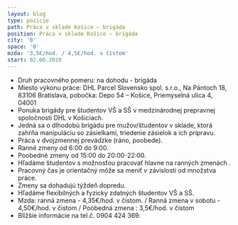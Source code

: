 ```yaml
---
layout: blog
type: pozicie
path: Práca v sklade Košice – brigáda
position: Práca v sklade Košice – brigáda
city: '0'
space: '0'
mzda: '3,5€/hod. / 4,5€/hod. v čistom'
start: 02.06.2019
---
```

* Druh pracovného pomeru: na dohodu - brigáda
* Miesto výkonu práce: DHL Parcel Slovensko spol. s.r.o., Na Pántoch 18, 83106 Bratislava, pobočka: Depo 54 – Košice, Priemyselná ulica 4, 04001
* Ponuka brigády pre študentov VŠ a SŠ v medzinárodnej prepravnej spoločnosti DHL v Košiciach.
* Jedná sa o dlhodobú brigádu pre mužov/študentov v sklade, ktorá zahŕňa manipuláciu so zásielkami, triedenie zásielok a ich prípravu.
* Práca v dvojzmennej prevádzke (ráno, poobede).
* Ranné zmeny od 6:00 do 9:00.
* Poobedné zmeny od 15:00 do 20:00-22:00.
* Hľadáme študentov s možnosťou pracovať hlavne na ranných zmenách .
* Pracovný čas je orientačný môže sa meniť v závislosti od množstva práce.
* Zmeny sa dohadujú týždeň dopredu.
* Hľadáme flexibilných a fyzicky zdatných študentov VŠ a SŠ.
* Mzda: ranná zmena - 4,35€/hod. v čistom. / Ranná zmena v sobotu - 4,50€/hod. v čistom / Poobedná zmena : 3,5€/hod. v čistom
* Bližšie informácie na tel.č. 0904 424 369.
